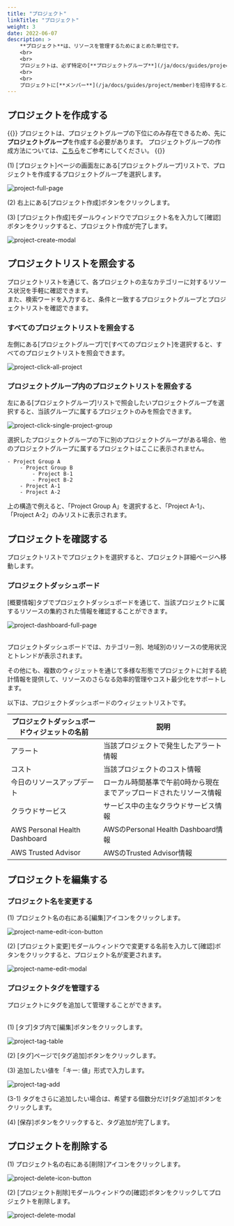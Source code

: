 ```yaml
---
title: "プロジェクト"
linkTitle: "プロジェクト"
weight: 3
date: 2022-06-07
description: >
    **プロジェクト**は、リソースを管理するためにまとめた単位です。
    <br>
    <br>
    プロジェクトは、必ず特定の[**プロジェクトグループ**](/ja/docs/guides/project/project-group)に属さなければならず、プロジェクトの下位にさらなる階層は存在できません。
    <br>
    <br>
    プロジェクトに[**メンバー**](/ja/docs/guides/project/member)を招待すると、[**ロール(Role)**](/ja/docs/guides/administration/iam-role)を付与することができます。与えられたロール(Role)によってプロジェクトリソースに対するアクセス権限は異なります。
---
```


## プロジェクトを作成する

{{<alert>}}
プロジェクトは、プロジェクトグループの下位にのみ存在できるため、先に**プロジェクトグループ**を作成する必要があります。
プロジェクトグループの作成方法については、[こちら]((/ko/docs/guides/project/project-group/#プロジェクト-グループ-作成する))をご参考にしてください。
{{</alert>}}

(1) [プロジェクト]ページの画面左にある[プロジェクトグループ]リストで、プロジェクトを作成するプロジェクトグループを選択します。

![project-full-page](/ja/docs/guides/project/project-img/project-full-page.png)

(2) 右上にある[プロジェクト作成]ボタンをクリックします。

(3) [プロジェクト作成]モダールウィンドウでプロジェクト名を入力して[確認]ボタンをクリックすると、プロジェクト作成が完了します。

![project-create-modal](/ja/docs/guides/project/project-img/project-create-modal.png)

## プロジェクトリストを照会する

プロジェクトリストを通じて、各プロジェクトの主なカテゴリーに対するリソース状況を手軽に確認できます。
<br>
また、検索ワードを入力すると、条件と一致するプロジェクトグループとプロジェクトリストを確認できます。

### すべてのプロジェクトリストを照会する

左側にある[プロジェクトグループ]で[すべてのプロジェクト]を選択すると、すべてのプロジェクトリストを照会できます。

![project-click-all-project](/ja/docs/guides/project/project-img/project-click-all-project.png)

### プロジェクトグループ内のプロジェクトリストを照会する

左にある[プロジェクトグループ]リストで照会したいプロジェクトグループを選択すると、当該グループに属するプロジェクトのみを照会できます。

![project-click-single-project-group](/ja/docs/guides/project/project-img/project-click-single-project-group.png)

選択したプロジェクトグループの下に別のプロジェクトグループがある場合、他のプロジェクトグループに属するプロジェクトはここに表示されません。

```
- Project Group A
    - Project Group B
        - Project B-1
        - Project B-2
    - Project A-1
    - Project A-2
```

上の構造で例えると、「Project Group A」を選択すると、「Project A-1」、「Project A-2」のみリストに表示されます。

## プロジェクトを確認する

プロジェクトリストでプロジェクトを選択すると、プロジェクト詳細ページへ移動します。

### プロジェクトダッシュボード

[概要情報]タブでプロジェクトダッシュボードを通じて、当該プロジェクトに属するリソースの集約された情報を確認することができます。

![project-dashboard-full-page](/ja/docs/guides/project/project-img/project-dashboard-full-page.png)

<br>
プロジェクトダッシュボードでは、カテゴリー別、地域別のリソースの使用状況とトレンドが表示されます。

その他にも、複数のウィジェットを通じて多様な形態でプロジェクトに対する統計情報を提供して、リソースのさらなる効率的管理やコスト最少化をサポートします。

以下は、プロジェクトダッシュボードのウィジェットリストです。

| プロジェクトダッシュボードウィジェットの名前 | 説明 |
| -- | -- |
| アラート | 当該プロジェクトで発生したアラート情報 |
| コスト | 当該プロジェクトのコスト情報 |
| 今日のリソースアップデート | ローカル時間基準で午前0時から現在までアップロードされたリソース情報 |
| クラウドサービス | サービス中の主なクラウドサービス情報 |
| AWS Personal Health Dashboard | AWSのPersonal Health Dashboard情報 |
| AWS Trusted Advisor | AWSのTrusted Advisor情報 |

## プロジェクトを編集する

### プロジェクト名を変更する

(1) プロジェクト名の右にある[編集]アイコンをクリックします。

![project-name-edit-icon-button](/ja/docs/guides/project/project-img/project-name-edit-icon-button.png)

(2) [プロジェクト変更]モダールウィンドウで変更する名前を入力して[確認]ボタンをクリックすると、プロジェクト名が変更されます。

![project-name-edit-modal](/ja/docs/guides/project/project-img/project-name-edit-modal.png)

### プロジェクトタグを管理する

プロジェクトにタグを追加して管理することができます。
<br>
<br>

(1) [タブ]タブ内で[編集]ボタンをクリックします。

![project-tag-table](/ja/docs/guides/project/project-img/project-tag-table.png)

(2) [タグ]ページで[タグ追加]ボタンをクリックします。

(3) 追加したい値を「キー: 値」形式で入力します。

![project-tag-add](/ja/docs/guides/project/project-img/project-tag-add.png)

(3-1) タグをさらに追加したい場合は、希望する個数分だけ[タグ追加]ボタンをクリックします。

(4) [保存]ボタンをクリックすると、タグ追加が完了します。

## プロジェクトを削除する

(1) プロジェクト名の右にある[削除]アイコンをクリックします。

![project-delete-icon-button](/ja/docs/guides/project/project-img/project-delete-icon-button.png)

(2) [プロジェクト削除]モダールウィンドウの[確認]ボタンをクリックしてプロジェクトを削除します。

![project-delete-modal](/ja/docs/guides/project/project-img/project-delete-modal.png)
